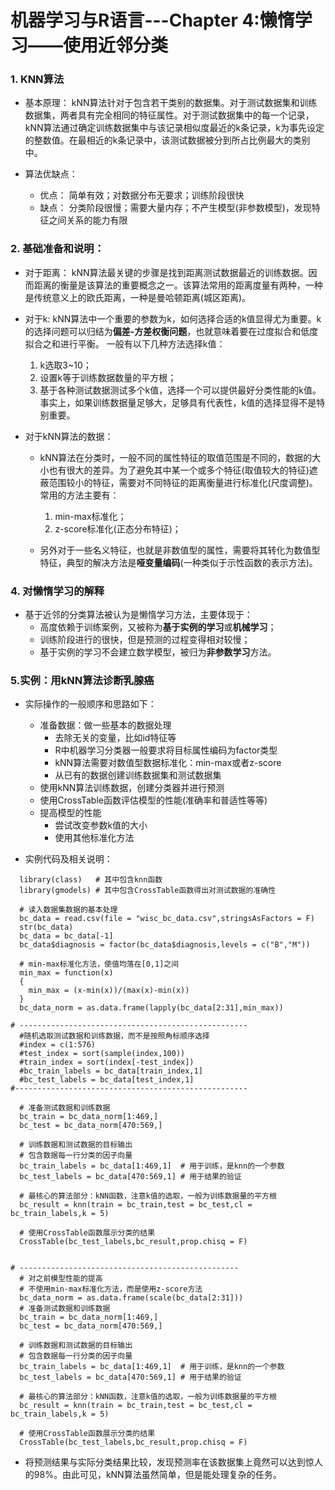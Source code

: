 # 机器学习与R语言---Chapter 4:懒惰学习——使用近邻分类
### 1. KNN算法
+ 基本原理：
	kNN算法针对于包含若干类别的数据集。对于测试数据集和训练数据集，两者具有完全相同的特征属性。对于测试数据集中的每一个记录，kNN算法通过确定训练数据集中与该记录相似度最近的k条记录，k为事先设定的整数值。在最相近的k条记录中，该测试数据被分到所占比例最大的类别中。

+ 算法优缺点：
	- 优点：
	简单有效；对数据分布无要求；训练阶段很快
	- 缺点：
	分类阶段很慢；需要大量内存；不产生模型(非参数模型)，发现特征之间关系的能力有限

### 2. 基础准备和说明：
+ 对于距离：
	kNN算法最关键的步骤是找到距离测试数据最近的训练数据。因而距离的衡量是该算法的重要概念之一。该算法常用的距离度量有两种，一种是传统意义上的欧氏距离，一种是曼哈顿距离(城区距离)。

+ 对于k:
	kNN算法中一个重要的参数为k，如何选择合适的k值显得尤为重要。k的选择问题可以归结为**偏差-方差权衡问题**，也就意味着要在过度拟合和低度拟合之和进行平衡。
	一般有以下几种方法选择k值：
	1. k选取3~10；
	2. 设置k等于训练数据数量的平方根；
	3. 基于各种测试数据测试多个k值，选择一个可以提供最好分类性能的k值。
	事实上，如果训练数据量足够大，足够具有代表性，k值的选择显得不是特别重要。

+ 对于kNN算法的数据：
	- kNN算法在分类时，一般不同的属性特征的取值范围是不同的，数据的大小也有很大的差异。为了避免其中某一个或多个特征(取值较大的特征)遮蔽范围较小的特征，需要对不同特征的距离衡量进行标准化(尺度调整)。常用的方法主要有：
		1. min-max标准化；
		2. z-score标准化(正态分布特征)；

	- 另外对于一些名义特征，也就是非数值型的属性，需要将其转化为数值型特征，典型的解决方法是**哑变量编码**(一种类似于示性函数的表示方法)。

### 4. 对**懒惰学习**的解释
+ 基于近邻的分类算法被认为是懒惰学习方法，主要体现于：
  - 高度依赖于训练案例，又被称为**基于实例的学习**或**机械学习**；
  - 训练阶段进行的很快，但是预测的过程变得相对较慢；
  - 基于实例的学习不会建立数学模型，被归为**非参数学习**方法。


### 5.实例：用kNN算法诊断乳腺癌
+ 实际操作的一般顺序和思路如下：
	- 准备数据：做一些基本的数据处理
		* 去除无关的变量，比如id特征等
		* R中机器学习分类器一般要求将目标属性编码为factor类型
		* kNN算法需要对数值型数据标准化：min-max或者z-score
		* 从已有的数据创建训练数据集和测试数据集
	- 使用kNN算法训练数据，创建分类器并进行预测
	- 使用CrossTable函数评估模型的性能(准确率和普适性等等)
	- 提高模型的性能
		* 尝试改变参数k值的大小
		* 使用其他标准化方法

+ 实例代码及相关说明：
```
  library(class)   # 其中包含knn函数
  library(gmodels) # 其中包含CrossTable函数得出对测试数据的准确性
  
  # 读入数据集数据的基本处理
  bc_data = read.csv(file = "wisc_bc_data.csv",stringsAsFactors = F)
  str(bc_data)
  bc_data = bc_data[-1]
  bc_data$diagnosis = factor(bc_data$diagnosis,levels = c("B","M"))
  
  # min-max标准化方法，使值均落在[0,1]之间
  min_max = function(x)
  {
    min_max = (x-min(x))/(max(x)-min(x))
  }
  bc_data_norm = as.data.frame(lapply(bc_data[2:31],min_max))

# ---------------------------------------------------
  #随机选取测试数据和训练数据，而不是按照角标顺序选择
  #index = c(1:576)
  #test_index = sort(sample(index,100))
  #train_index = sort(index[-test_index])
  #bc_train_labels = bc_data[train_index,1]
  #bc_test_labels = bc_data[test_index,1]
#----------------------------------------------------
  
  # 准备测试数据和训练数据
  bc_train = bc_data_norm[1:469,]
  bc_test = bc_data_norm[470:569,]
  
  # 训练数据和测试数据的目标输出
  # 包含数据每一行分类的因子向量
  bc_train_labels = bc_data[1:469,1]  # 用于训练，是knn的一个参数
  bc_test_labels = bc_data[470:569,1] # 用于结果的验证
  
  # 最核心的算法部分：kNN函数，注意k值的选取，一般为训练数据量的平方根
  bc_result = knn(train = bc_train,test = bc_test,cl = bc_train_labels,k = 5)
  
  # 使用CrossTable函数展示分类的结果
  CrossTable(bc_test_labels,bc_result,prop.chisq = F)


# -------------------------------------------------
  # 对之前模型性能的提高
  # 不使用min-max标准化方法，而是使用z-score方法
  bc_data_norm = as.data.frame(scale(bc_data[2:31]))
  # 准备测试数据和训练数据
  bc_train = bc_data_norm[1:469,]
  bc_test = bc_data_norm[470:569,]
  
  # 训练数据和测试数据的目标输出
  # 包含数据每一行分类的因子向量
  bc_train_labels = bc_data[1:469,1]  # 用于训练，是knn的一个参数
  bc_test_labels = bc_data[470:569,1] # 用于结果的验证
  
  # 最核心的算法部分：kNN函数，注意k值的选取，一般为训练数据量的平方根
  bc_result = knn(train = bc_train,test = bc_test,cl = bc_train_labels,k = 5)
  
  # 使用CrossTable函数展示分类的结果
  CrossTable(bc_test_labels,bc_result,prop.chisq = F)
```
+ 将预测结果与实际分类结果比较，发现预测率在该数据集上竟然可以达到惊人的98%。由此可见，kNN算法虽然简单，但是能处理复杂的任务。
